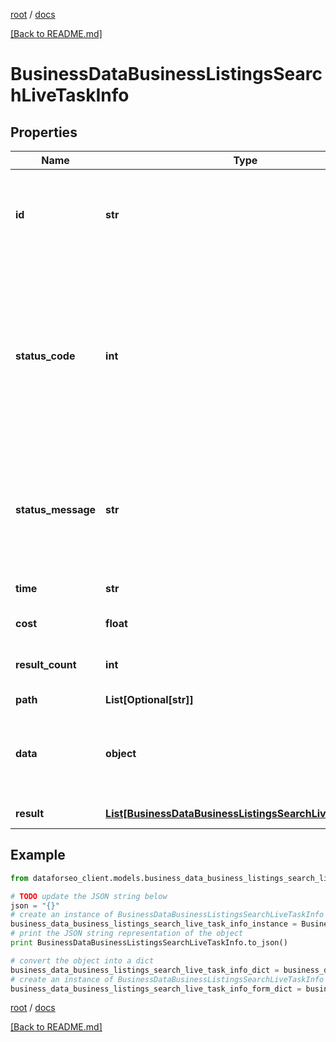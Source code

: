 [root](./../ "root") / [docs](./ "docs")

[[Back to README.md]](./../README.md "[Back to README.md]")

# BusinessDataBusinessListingsSearchLiveTaskInfo

## Properties

Name | Type | Description | Notes
------------ | ------------- | ------------- | -------------
**id** | **str** | task identifier unique task identifier in our system in the UUID format | [optional]
**status_code** | **int** | status code of the task generated by DataForSEO, can be within the following range: 10000-60000 you can find the full list of the response codes here | [optional]
**status_message** | **str** | informational message of the task you can find the full list of general informational messages here | [optional]
**time** | **str** | execution time, seconds | [optional]
**cost** | **float** | total tasks cost, USD | [optional]
**result_count** | **int** | number of elements in the result array | [optional]
**path** | **List[Optional[str]]** | URL path | [optional]
**data** | **object** | contains the same parameters that you specified in the POST request | [optional]
**result** | [**List[BusinessDataBusinessListingsSearchLiveResultInfo]**](BusinessDataBusinessListingsSearchLiveResultInfo.md) | array of results | [optional]

## Example

```python
from dataforseo_client.models.business_data_business_listings_search_live_task_info import BusinessDataBusinessListingsSearchLiveTaskInfo

# TODO update the JSON string below
json = "{}"
# create an instance of BusinessDataBusinessListingsSearchLiveTaskInfo from a JSON string
business_data_business_listings_search_live_task_info_instance = BusinessDataBusinessListingsSearchLiveTaskInfo.from_json(json)
# print the JSON string representation of the object
print BusinessDataBusinessListingsSearchLiveTaskInfo.to_json()

# convert the object into a dict
business_data_business_listings_search_live_task_info_dict = business_data_business_listings_search_live_task_info_instance.to_dict()
# create an instance of BusinessDataBusinessListingsSearchLiveTaskInfo from a dict
business_data_business_listings_search_live_task_info_form_dict = business_data_business_listings_search_live_task_info.from_dict(business_data_business_listings_search_live_task_info_dict)
```

  

[root](./../ "root") / [docs](./ "docs")

[[Back to README.md]](./../README.md "[Back to README.md]")